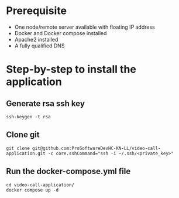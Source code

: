 # Prerequisite
- One node/remote server available with floating IP address
- Docker and Docker compose installed
- Apache2 installed
- A fully qualified DNS


# Step-by-step to install the application
## Generate rsa ssh key
```
ssh-keygen -t rsa
```

## Clone git
```
git clone git@github.com:ProSoftwareDevHC-KN-LL/video-call-application.git -c core.sshCommand="ssh -i ~/.ssh/<private_key>"
```

## Run the docker-compose.yml file
```
cd video-call-application/
docker compose up -d
```

